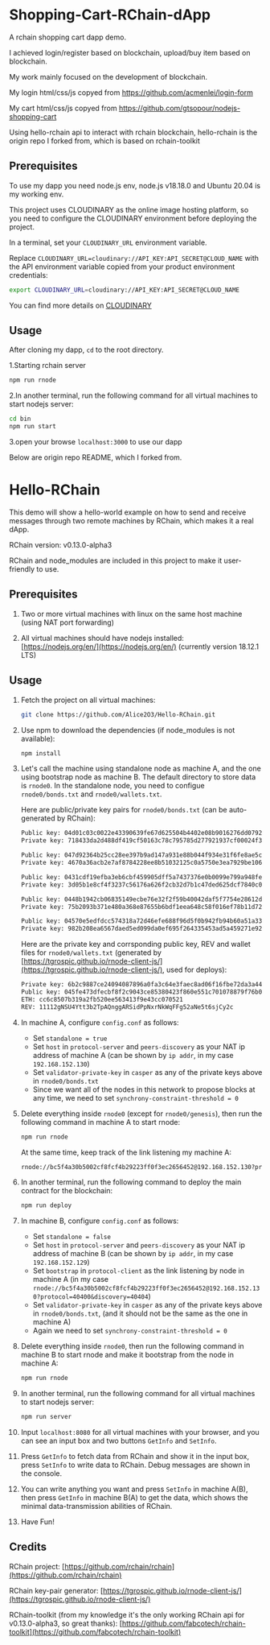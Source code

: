 # Shopping-Cart-RChain-dApp

A rchain shopping cart dapp demo.

I achieved login/register based on blockchain, upload/buy item based on blockchain.

My work mainly focused on the development of blockchain.

My login html/css/js copyed from https://github.com/acmenlei/login-form

My cart html/css/js copyed from https://github.com/gtsopour/nodejs-shopping-cart

Using hello-rchain api to interact with rchain blockchain, hello-rchain is the origin repo I forked from, which is based on rchain-toolkit

## Prerequisites

To use my dapp you need node.js env, node.js v18.18.0 and Ubuntu 20.04 is my working env.

This project uses CLOUDINARY as the online image hosting platform, so you need to configure the CLOUDINARY environment before deploying the project.

In a terminal, set your `CLOUDINARY_URL` environment variable.

Replace `CLOUDINARY_URL=cloudinary://API_KEY:API_SECRET@CLOUD_NAME` with the API environment variable copied from your product environment credentials:

```bash
export CLOUDINARY_URL=cloudinary://API_KEY:API_SECRET@CLOUD_NAME
```

You can find more details on [CLOUDINARY](https://cloudinary.com/documentation/node_quickstart#4_transform_the_image) 

## Usage

After cloning my dapp, `cd` to the root directory.

1.Starting rchain server

```bash
npm run rnode
```

2.In another terminal, run the following command for all virtual machines to start nodejs server:

```bash
cd bin
npm run start
``` 
    
3.open your browse `localhost:3000` to use our dapp


Below are origin repo README, which I forked from.

# Hello-RChain

This demo will show a hello-world example on how to send and receive messages through two remote machines by RChain, which makes it a real dApp.

RChain version: v0.13.0-alpha3

RChain and node_modules are included in this project to make it user-friendly to use.

## Prerequisites

1. Two or more virtual machines with linux on the same host machine (using NAT port forwarding)

2. All virtual machines should have nodejs installed: [https://nodejs.org/en/](https://nodejs.org/en/) (currently version 18.12.1 LTS)

## Usage

1. Fetch the project on all virtual machines:

    ```bash
    git clone https://github.com/Alice2O3/Hello-RChain.git
    ```

2. Use npm to download the dependencies (if node_modules is not available):

    ```bash
    npm install
    ```

3. Let's call the machine using standalone node as machine A, and the one using bootstrap node as machine B. The default directory to store data is `rnode0`. In the standalone node, you need to configue `rnode0/bonds.txt` and `rnode0/wallets.txt`.

    Here are public/private key pairs for `rnode0/bonds.txt` (can be auto-generated by RChain):

    ```txt
    Public key: 04d01c03c0022e43390639fe67d625504b4402e08b9016276dd0792edb25c64c56e9a07c402f830415cce99d8afe88e197612cf0fcb69016ce3f6a483dc91923ae
    Private key: 718433da2d488df419cf50163c78c795785d277921937cf00024f3a4eac10ff9

    Public key: 047d92364b25cc28ee397b9ad147a931e88b044f934e31f6fe8ae5cddc2ebb616df7f0f388363929d261a04400f608f3d078f064b039a634b736d999da7a386f92
    Private key: 4670a36acb2e7af8784228ee8b51032125c0a5750e3ea7929be106f495f427fa

    Public key: 0431cdf19efba3eb6cbf459905dff5a7437376e0b0099e799a948fe3ceaf4335c37ddf36ec9289c4ed72e6d4e9c0dc8b8ba79fbfab93c57c385afe7dcd3d811d60
    Private key: 3d05b1e8cf4f3237c56176a626f2cb32d7b1c47ded625dcf7840c01b0f9ed050

    Public key: 0448b1942cb06835149ecbe76e32f2f59b40042daf5f7754e28612de4443b436dcd154c2c4d0dca87ba8050330169550f9ac65343094168aaa6947fe65ac93d671
    Private key: 75b2093b371e480a368e87655b6bdf1eea648c58f016ef78b11d72237bed7976

    Public key: 04570e5edfdcc574318a72d46efe688f96d5f0b942fb94b60a51a332d144dc459b0231239501b91e38d655b68c51e9e0fd49b62e961d2d69c5404bed7c804620d3
    Private key: 982b208ea6567daed5ed099da0ef695f264335453ad5a459271e92f79fd59289
    ```

    Here are the private key and corrsponding public key, REV and wallet files for `rnode0/wallets.txt` (generated by [https://tgrospic.github.io/rnode-client-js/](https://tgrospic.github.io/rnode-client-js/), used for deploys):

    ```txt
    Private key: 6b2c9887ce24094087896a0fa3c64e3faec8ad06f16fbe72da3a44463aeca8a9
    Public key: 045fe473dfecbf8f2c9043ce85380423f860e551c701078879f76b0ab5519074e5f1eac8ea7ebf4d503b36733e388a1774b01b3a8f93d2010a9b66202b97c45ed7
    ETH: cc6c8507b319a2fb520ee563413f9e43cc070521
    REV: 11112gNSU4Ytt3b2TpAQnggARSidPpNxrNkWqFFg52aNe5t6sjCy2c
    ```

4. In machine A, configure `config.conf` as follows:

    - Set `standalone = true`
    - Set `host` in `protocol-server` and `peers-discovery` as your NAT ip address of machine A (can be shown by `ip addr`, in my case `192.168.152.130`)
    - Set `validator-private-key` in `casper` as any of the private keys above in `rnode0/bonds.txt`
    - Since we want all of the nodes in this network to propose blocks at any time, we need to set `synchrony-constraint-threshold = 0`

5. Delete everything inside `rnode0` (except for `rnode0/genesis`), then run the following command in machine A to start rnode:

    ```bash
    npm run rnode
    ```

    At the same time, keep track of the link listening my machine A:

    ```txt
    rnode://bc5f4a30b5002cf8fcf4b29223ff0f3ec2656452@192.168.152.130?protocol=40400&discovery=40404
    ```

6. In another terminal, run the following command to deploy the main contract for the blockchain:

    ```bash
    npm run deploy
    ```

7. In machine B, configure `config.conf` as follows:

    - Set `standalone = false`
    - Set `host` in `protocol-server` and `peers-discovery` as your NAT ip address of machine B (can be shown by `ip addr`, in my case `192.168.152.129`)
    - Set `bootstrap` in `protocol-client` as the link listening by node in machine A (in my case `rnode://bc5f4a30b5002cf8fcf4b29223ff0f3ec2656452@192.168.152.130?protocol=40400&discovery=40404`)
    - Set `validator-private-key` in `casper` as any of the private keys above in `rnode0/bonds.txt`, (and it should not be the same as the one in machine A)
    - Again we need to set `synchrony-constraint-threshold = 0`

8. Delete everything inside `rnode0`, then run the following command in machine B to start rnode and make it bootstrap from the node in machine A:

    ```bash
    npm run rnode
    ```

9. In another terminal, run the following command for all virtual machines to start nodejs server:

    ```bash
    npm run server
    ```

10. Input `localhost:8080` for all virtual machines with your browser, and you can see an input box and two buttons `GetInfo` and `SetInfo`.

11. Press `GetInfo` to fetch data from RChain and show it in the input box, press `SetInfo` to write data to RChain. Debug messages are shown in the console.

12. You can write anything you want and press `SetInfo` in machine A(B), then press `GetInfo` in machine B(A) to get the data, which shows the minimal data-transmission abilities of RChain.

13. Have Fun!

## Credits

RChain project: [https://github.com/rchain/rchain](https://github.com/rchain/rchain)

RChain key-pair generator: [https://tgrospic.github.io/rnode-client-js/](https://tgrospic.github.io/rnode-client-js/)

RChain-toolkit (from my knowledge it's the only working RChain api for v0.13.0-alpha3, so great thanks): [https://github.com/fabcotech/rchain-toolkit](https://github.com/fabcotech/rchain-toolkit)
